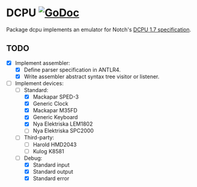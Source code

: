 # DCPU [![GoDoc](https://godoc.org/github.com/robertsdionne/dcpu?status.svg)](https://godoc.org/github.com/robertsdionne/dcpu)

Package dcpu implements an emulator for Notch's [DCPU 1.7 specification](documents/dcpu-16.txt).

## TODO
* [x] Implement assembler:
  * [x] Define parser specification in ANTLR4.
  * [x] Write assembler abstract syntax tree visitor or listener.
* [ ] Implement devices:
  * [ ] Standard:
    * [x] Mackapar SPED-3
    * [x] Generic Clock
    * [x] Mackapar M35FD
    * [x] Generic Keyboard
    * [x] Nya Elektriska LEM1802
    * [ ] Nya Elektriska SPC2000
  * [ ] Third-party:
    * [ ] Harold HMD2043
    * [ ] Kulog K8581
  * [ ] Debug:
    * [x] Standard input
    * [x] Standard output
    * [x] Standard error
